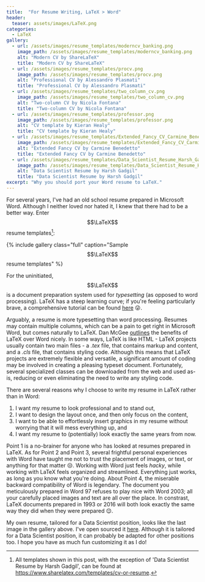 ```yaml
---
title:  "For Resume Writing, LaTeX > Word"
header:
  teaser: assets/images/LaTeX.png
categories: 
  - LaTeX
gallery:
  - url: /assets/images/resume_templates/moderncv_banking.png
    image_path: /assets/images/resume_templates/moderncv_banking.png
    alt: "Modern CV by ShareLaTeX"
    title: "Modern CV by ShareLaTeX"
  - url: /assets/images/resume_templates/procv.png
    image_path: /assets/images/resume_templates/procv.png
    alt: "Professional CV by Alessandro Plasmati"
    title: "Professional CV by Alessandro Plasmati"
  - url: /assets/images/resume_templates/two_column_cv.png
    image_path: /assets/images/resume_templates/two_column_cv.png
    alt: "Two-column CV by Nicola Fontana"
    title: "Two-column CV by Nicola Fontana"
  - url: /assets/images/resume_templates/professor.png
    image_path: /assets/images/resume_templates/professor.png
    alt: "CV template by Kieran Healy"
    title: "CV template by Kieran Healy"
  - url: /assets/images/resume_templates/Extended_Fancy_CV_Carmine_Benedetto.png
    image_path: /assets/images/resume_templates/Extended_Fancy_CV_Carmine_Benedetto.png
    alt: "Extended Fancy CV by Carmine Benedetto"
    title: "Extended Fancy CV by Carmine Benedetto"
  - url: /assets/images/resume_templates/Data_Scientist_Resume_Harsh_Gadgil.png
    image_path: /assets/images/resume_templates/Data_Scientist_Resume_Harsh_Gadgil.png
    alt: "Data Scientist Resume by Harsh Gadgil"
    title: "Data Scientist Resume by Harsh Gadgil"
excerpt: "Why you should port your Word resume to LaTeX."
---
```


For several years, I've had an old school resume prepared in Microsoft Word. Although I neither loved nor hated it, I knew that there had to be a better way. Enter $$\LaTeX$$ resume templates[^1]:

{% include gallery class="full" caption="Sample $$\LaTeX$$ resume templates" %}

For the uninitiated, $$\LaTeX$$ is a document preparation system used for *typesetting* (as opposed to word processing). LaTeX has a steep learning curve; if you're feeling particularly brave, a comprehensive tutorial can be found [here](https://www.latex-tutorial.com/) :stuck_out_tongue_winking_eye:. 

Arguably, a resume is more typesetting than word processing. Resumes may contain multiple columns, which can be a pain to get right in Microsoft Word, but comes naturally to LaTeX. Dan McGee [outlines](https://www.toofishes.net/blog/why-i-do-my-resume-latex/) the benefits of LaTeX over Word nicely. In some ways, LaTeX is like HTML - LaTeX projects usually contain two main files - a *.tex* file, that contains markup and content, and a *.cls* file, that contains styling code. Although this means that LaTeX projects are extremely flexible and versatile, a significant amount of coding may be involved in creating a pleasing typeset document. Fortunately, several specialized classes can be downloaded from the web and used as-is, reducing or even eliminating the need to write any styling code. 

There are several reasons why I choose to write my resume in LaTeX rather than in Word:

1. I want my resume to look professional and to stand out, 
2. I want to design the layout once, and then only focus on the content,
3. I want to be able to effortlessly insert graphics in my resume without worrying that it will mess everything up, and
4. I want my resume to (potentially) look exactly the same years from now. 

Point 1 is a no-brainer for anyone who has looked at resumes prepared in LaTeX. As for Point 2 and Point 3, several frightful personal experiences with Word have taught me not to trust the placement of images, or text, or anything for that matter :unamused:. Working with Word just feels *hacky*, while working with LaTeX feels organized and streamlined. Everything just works, as long as you know what you're doing. About Point 4, the miserable backward compatibility of Word is legendary. The document you meticulously prepared in Word 97 refuses to play nice with Word 2003; all your carefully placed images and text are all over the place. In constrast, LaTeX documents prepared in 1993 or 2016 will both look exactly the same way they did when they were prepared :relieved:. 

My own resume, tailored for a Data Scientist position, looks like the last image in the gallery above. I've open sourced it [here](https://github.com/opensorceror/Data-Scientist-Resume-LaTeX). Although it is tailored for a Data Scientist position, it can probably be adapted for other positions too. I hope you have as much fun customizing it as I do!

[^1]: All templates shown in this post, with the exception of 'Data Scientist Resume by Harsh Gadgil', can be found at https://www.sharelatex.com/templates/cv-or-resume.



